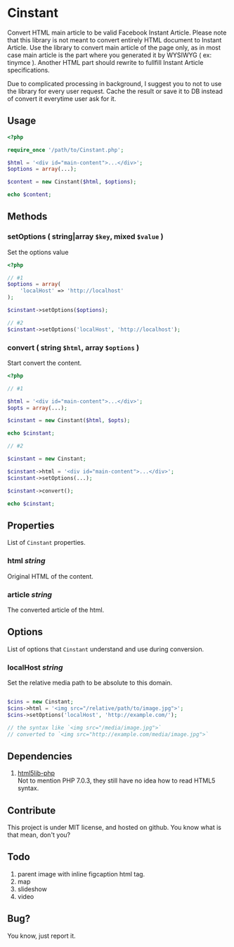 Cinstant
====

Convert HTML main article to be valid Facebook Instant Article. Please note that
this library is not meant to convert entirely HTML document to Instant Article.
Use the library to convert main article of the page only, as in most case main
article is the part where you generated it by WYSIWYG ( ex: tinymce ). Another
HTML part should rewrite to fullfill Instant Article specifications.

Due to complicated processing in background, I suggest you to not to use the
library for every user request. Cache the result or save it to DB instead of
convert it everytime user ask for it.

Usage
-----

```php
<?php

require_once '/path/to/Cinstant.php';

$html = '<div id="main-content">...</div>';
$options = array(...);

$content = new Cinstant($html, $options);

echo $content;
```

Methods
-------

### setOptions ( string|array `$key`, mixed `$value` )

Set the options value

```php
<?php

// #1
$options = array(
    'localHost' => 'http://localhost'
);

$cinstant->setOptions($options);

// #2
$cinstant->setOptions('localHost', 'http://localhost');
```

### convert ( string `$html`, array `$options` )

Start convert the content.

```php
<?php

// #1

$html = '<div id="main-content">...</div>';
$opts = array(...);

$cinstant = new Cinstant($html, $opts);

echo $cinstant;

// #2

$cinstant = new Cinstant;

$cinstant->html = '<div id="main-content">...</div>';
$cinstant->setOptions(...);

$cinstant->convert();

echo $cinstant;
```

Properties
----------

List of `Cinstant` properties.

### html *string*

Original HTML of the content.

### article *string*

The converted article of the html.

Options
-------

List of options that `Cinstant` understand and use during conversion.

### localHost *string*

Set the relative media path to be absolute to this domain.

```php

$cins = new Cinstant;
$cins->html = '<img src="/relative/path/to/image.jpg">';
$cins->setOptions('localHost', 'http://example.com/');

// the syntax like `<img src="/media/image.jpg">`
// converted to `<img src="http://example.com/media/image.jpg">`
```

Dependencies
------------

1. [html5lib-php](https://github.com/html5lib/html5lib-php)  
Not to mention PHP 7.0.3, they still have no idea how to read HTML5 syntax.

Contribute
----------

This project is under MIT license, and hosted on github. You know what is that mean,
don't you?

Todo
----

1. parent image with inline figcaption html tag.
2. map
3. slideshow
4. video

Bug?
----

You know, just report it.